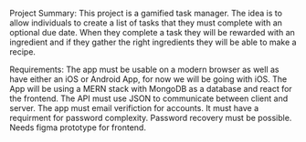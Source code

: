 Project Summary: This project is a gamified task manager. The idea is to allow individuals to create a list of tasks that they must complete with an optional due date. When they complete a task they will be rewarded with an ingredient and if they gather the right ingredients they will be able to make a recipe. 

Requirements: The app must be usable on a modern browser as well as have either an iOS or Android App, for now we will be going with iOS. The App will be using a MERN stack with MongoDB as a database and react for the frontend. The API must use JSON to communicate between client and server. The app must email verifiction for accounts. It must have a requirment for password complexity. Password recovery must be possible. Needs figma prototype for frontend.
